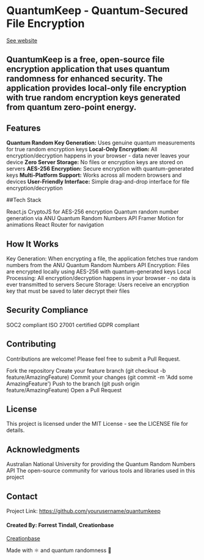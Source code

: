 # QuantumKeep - Quantum-Secured File Encryption
[See website](https://www.quantumkeep.io)


## QuantumKeep is a free, open-source file encryption application that uses quantum randomness for enhanced security. The application provides local-only file encryption with true random encryption keys generated from quantum zero-point energy.


## Features

**Quantum Random Key Generation:** Uses genuine quantum measurements for true random encryption keys
**Local-Only Encryption:** All encryption/decryption happens in your browser - data never leaves your device
**Zero Server Storage:** No files or encryption keys are stored on servers
**AES-256 Encryption:** Secure encryption with quantum-generated keys
**Multi-Platform Support:** Works across all modern browsers and devices
**User-Friendly Interface:** Simple drag-and-drop interface for file encryption/decryption


##Tech Stack

React.js
CryptoJS for AES-256 encryption
Quantum random number generation via ANU Quantum Random Numbers API
Framer Motion for animations
React Router for navigation


## How It Works

Key Generation: When encrypting a file, the application fetches true random numbers from the ANU Quantum Random Numbers API
Encryption: Files are encrypted locally using AES-256 with quantum-generated keys
Local Processing: All encryption/decryption happens in your browser - no data is ever transmitted to servers
Secure Storage: Users receive an encryption key that must be saved to later decrypt their files


## Security Compliance

SOC2 compliant
ISO 27001 certified
GDPR compliant


## Contributing
Contributions are welcome! Please feel free to submit a Pull Request.

Fork the repository
Create your feature branch (git checkout -b feature/AmazingFeature)
Commit your changes (git commit -m 'Add some AmazingFeature')
Push to the branch (git push origin feature/AmazingFeature)
Open a Pull Request


## License
This project is licensed under the MIT License - see the LICENSE file for details.


## Acknowledgments

Australian National University for providing the Quantum Random Numbers API
The open-source community for various tools and libraries used in this project

## Contact
Project Link: https://github.com/yourusername/quantumkeep
#### Created By: Forrest Tindall, Creationbase
[Creationbase](https://www.creationbase.io)

Made with ⚛️ and quantum randomness 🎲
